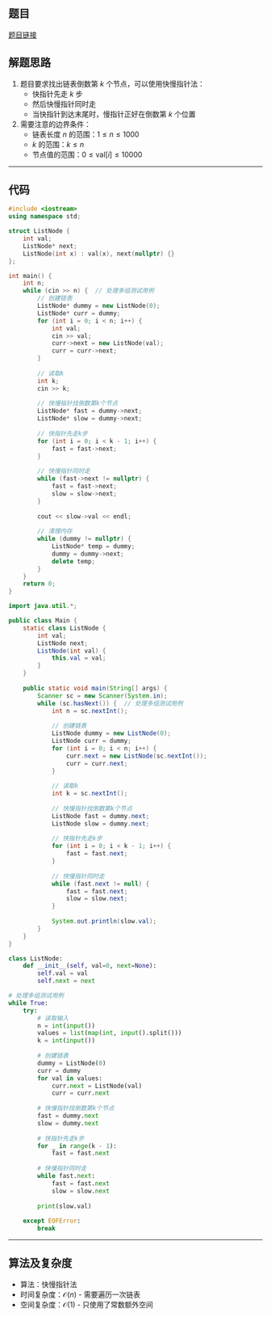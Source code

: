 ## 题目
[题目链接](https://www.nowcoder.com/practice/54404a78aec1435a81150f15f899417d?tpId=37&tqId=36875&sourceUrl=/exam/oj&channenl=wgithub&fromPut=wgithub)

## 解题思路

1. 题目要求找出链表倒数第 $k$ 个节点，可以使用快慢指针法：
   - 快指针先走 $k$ 步
   - 然后快慢指针同时走
   - 当快指针到达末尾时，慢指针正好在倒数第 $k$ 个位置
2. 需要注意的边界条件：
   - 链表长度 $n$ 的范围：$1 \leq n \leq 1000$
   - $k$ 的范围：$k \leq n$
   - 节点值的范围：$0 \leq \text{val}[i] \leq 10000$

---

## 代码

``` cpp []
#include <iostream>
using namespace std;

struct ListNode {
    int val;
    ListNode* next;
    ListNode(int x) : val(x), next(nullptr) {}
};

int main() {
    int n;
    while (cin >> n) {  // 处理多组测试用例
        // 创建链表
        ListNode* dummy = new ListNode(0);
        ListNode* curr = dummy;
        for (int i = 0; i < n; i++) {
            int val;
            cin >> val;
            curr->next = new ListNode(val);
            curr = curr->next;
        }
        
        // 读取k
        int k;
        cin >> k;
        
        // 快慢指针找倒数第k个节点
        ListNode* fast = dummy->next;
        ListNode* slow = dummy->next;
        
        // 快指针先走k步
        for (int i = 0; i < k - 1; i++) {
            fast = fast->next;
        }
        
        // 快慢指针同时走
        while (fast->next != nullptr) {
            fast = fast->next;
            slow = slow->next;
        }
        
        cout << slow->val << endl;
        
        // 清理内存
        while (dummy != nullptr) {
            ListNode* temp = dummy;
            dummy = dummy->next;
            delete temp;
        }
    }
    return 0;
}
```
``` java []
import java.util.*;

public class Main {
    static class ListNode {
        int val;
        ListNode next;
        ListNode(int val) {
            this.val = val;
        }
    }
    
    public static void main(String[] args) {
        Scanner sc = new Scanner(System.in);
        while (sc.hasNext()) {  // 处理多组测试用例
            int n = sc.nextInt();
            
            // 创建链表
            ListNode dummy = new ListNode(0);
            ListNode curr = dummy;
            for (int i = 0; i < n; i++) {
                curr.next = new ListNode(sc.nextInt());
                curr = curr.next;
            }
            
            // 读取k
            int k = sc.nextInt();
            
            // 快慢指针找倒数第k个节点
            ListNode fast = dummy.next;
            ListNode slow = dummy.next;
            
            // 快指针先走k步
            for (int i = 0; i < k - 1; i++) {
                fast = fast.next;
            }
            
            // 快慢指针同时走
            while (fast.next != null) {
                fast = fast.next;
                slow = slow.next;
            }
            
            System.out.println(slow.val);
        }
    }
}
```
``` python []
class ListNode:
    def __init__(self, val=0, next=None):
        self.val = val
        self.next = next

# 处理多组测试用例
while True:
    try:
        # 读取输入
        n = int(input())
        values = list(map(int, input().split()))
        k = int(input())
        
        # 创建链表
        dummy = ListNode(0)
        curr = dummy
        for val in values:
            curr.next = ListNode(val)
            curr = curr.next
        
        # 快慢指针找倒数第k个节点
        fast = dummy.next
        slow = dummy.next
        
        # 快指针先走k步
        for _ in range(k - 1):
            fast = fast.next
        
        # 快慢指针同时走
        while fast.next:
            fast = fast.next
            slow = slow.next
        
        print(slow.val)
        
    except EOFError:
        break
```

---

## 算法及复杂度
- 算法：快慢指针法
- 时间复杂度：$\mathcal{O}(n)$ - 需要遍历一次链表
- 空间复杂度：$\mathcal{O}(1)$ - 只使用了常数额外空间
